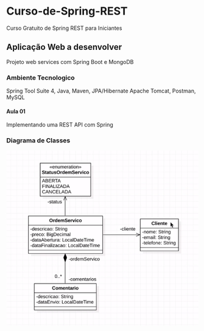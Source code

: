 # Curso-de-Spring-REST
Curso Gratuito de Spring REST para Iniciantes


## Aplicação Web a desenvolver
Projeto web services com Spring Boot e MongoDB

### Ambiente Tecnologico
Spring Tool Suite 4, Java, Maven, JPA/Hibernate Apache Tomcat, Postman, MySQL

#### Aula 01
Implementando uma REST API com Spring

### Diagrama de Classes
![](screenshots/01.png)